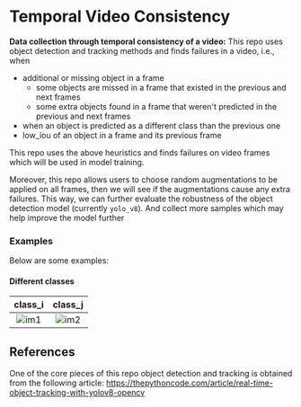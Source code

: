 # Temporal Video Consistency
**Data collection through temporal consistency of a video:** 
This repo uses object detection and tracking methods and finds failures in a video, i.e., when

- additional or missing object in a frame
  - some objects are missed in a frame that existed in the previous and next frames
  - some extra objects found in a frame that weren't predicted in the previous and next frames 
- when an object is predicted as a different class than the previous one
- low_iou of an object in a frame and its previous frame

This repo uses the above heuristics and finds failures on video frames which 
will be used in model training. 

Moreover, this repo allows users to choose random augmentations to be applied on
all frames, then we will see if the augmentations cause any extra failures. 
This way, we can further evaluate the robustness of the object detection model (currently `yolo_v8`). 
And collect more samples which may help improve the model further

### Examples

Below are some examples:


#### Different classes

class_i             |  class_j
:-------------------------:|:-------------------------:
![im1](https://github.com/smttsp/temporal_consistency_odt/assets/4594945/07a547cd-b8ad-4cfc-8c63-da80db762320) |  ![im2](https://github.com/smttsp/temporal_consistency_odt/assets/4594945/9e62f950-2702-460f-852d-f5e82893e99c)



## References

One of the core pieces of this repo object detection and tracking is obtained from 
the following article: https://thepythoncode.com/article/real-time-object-tracking-with-yolov8-opencv

